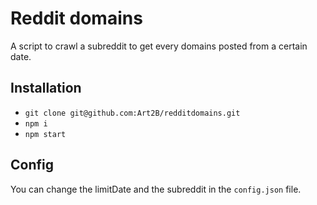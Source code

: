 # Reddit domains

A script to crawl a subreddit to get every domains posted from a certain date.

## Installation

- `git clone git@github.com:Art2B/redditdomains.git`
- `npm i`
- `npm start`

## Config

You can change the limitDate and the subreddit in the `config.json` file.